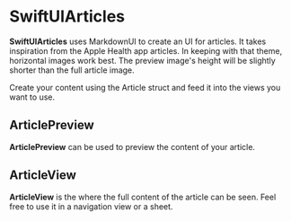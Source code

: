 # SwiftUIArticles

**SwiftUIArticles** uses MarkdownUI to create an UI for articles. It takes inspiration from the Apple Health app articles. In keeping with that theme, horizontal images work best. The preview image's height will be slightly shorter than the full article image.

Create your content using the Article struct and feed it into the views you want to use.

## ArticlePreview
**ArticlePreview** can be used to preview the content of your article.

## ArticleView
**ArticleView** is the where the full content of the article can be seen. Feel free to use it in a navigation view or a sheet.
